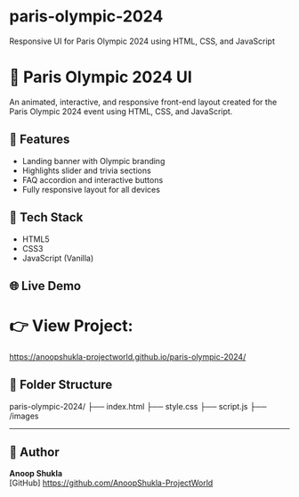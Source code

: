 # paris-olympic-2024
Responsive UI for Paris Olympic 2024 using HTML, CSS, and JavaScript

# 🏅 Paris Olympic 2024 UI

An animated, interactive, and responsive front-end layout created for the Paris Olympic 2024 event using HTML, CSS, and JavaScript.

## 🎯 Features

- Landing banner with Olympic branding
- Highlights slider and trivia sections
- FAQ accordion and interactive buttons
- Fully responsive layout for all devices

## 🔧 Tech Stack

- HTML5
- CSS3
- JavaScript (Vanilla)

## 🌐 Live Demo

# 👉 View Project: 
https://anoopshukla-projectworld.github.io/paris-olympic-2024/

## 📁 Folder Structure
paris-olympic-2024/
├── index.html
├── style.css
├── script.js
├── /images


---

## 👤 Author

**Anoop Shukla**  
[GitHub] https://github.com/AnoopShukla-ProjectWorld


